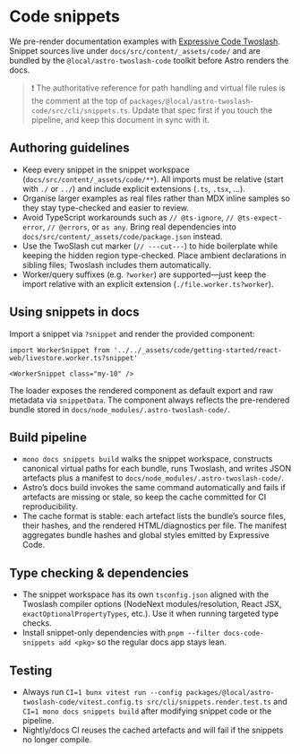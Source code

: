 # Code snippets

We pre-render documentation examples with [Expressive Code Twoslash](https://twoslash.matthiesen.dev).
Snippet sources live under `docs/src/content/_assets/code/` and are bundled by the
`@local/astro-twoslash-code` toolkit before Astro renders the docs.

> ❗️  The authoritative reference for path handling and virtual file rules is the
> comment at the top of `packages/@local/astro-twoslash-code/src/cli/snippets.ts`.  Update that
> spec first if you touch the pipeline, and keep this document in sync with it.

## Authoring guidelines

- Keep every snippet in the snippet workspace (`docs/src/content/_assets/code/**`).  All imports
  must be relative (start with `./` or `../`) and include explicit extensions (`.ts`, `.tsx`, …).
- Organise larger examples as real files rather than MDX inline samples so they stay type-checked
  and easier to review.
- Avoid TypeScript workarounds such as `// @ts-ignore`, `// @ts-expect-error`, `// @errors`, or
  `as any`.  Bring real dependencies into `docs/src/content/_assets/code/package.json` instead.
- Use the TwoSlash cut marker (`// ---cut---`) to hide boilerplate while keeping the hidden region
  type-checked.  Place ambient declarations in sibling files; Twoslash includes them automatically.
- Worker/query suffixes (e.g. `?worker`) are supported—just keep the import relative with an
  explicit extension (`./file.worker.ts?worker`).

## Using snippets in docs

Import a snippet via `?snippet` and render the provided component:

```mdx
import WorkerSnippet from '../../_assets/code/getting-started/react-web/livestore.worker.ts?snippet'

<WorkerSnippet class="my-10" />
```

The loader exposes the rendered component as default export and raw metadata via `snippetData`.  The
component always reflects the pre-rendered bundle stored in `docs/node_modules/.astro-twoslash-code/`.

## Build pipeline

- `mono docs snippets build` walks the snippet workspace, constructs canonical virtual paths for
  each bundle, runs Twoslash, and writes JSON artefacts plus a manifest to
  `docs/node_modules/.astro-twoslash-code/`.
- Astro’s docs build invokes the same command automatically and fails if artefacts are missing or
  stale, so keep the cache committed for CI reproducibility.
- The cache format is stable: each artefact lists the bundle’s source files, their hashes, and the
  rendered HTML/diagnostics per file.  The manifest aggregates bundle hashes and global styles
  emitted by Expressive Code.

## Type checking & dependencies

- The snippet workspace has its own `tsconfig.json` aligned with the Twoslash compiler options
  (NodeNext modules/resolution, React JSX, `exactOptionalPropertyTypes`, etc.).  Use it when
  running targeted type checks.
- Install snippet-only dependencies with `pnpm --filter docs-code-snippets add <pkg>` so the
  regular docs app stays lean.

## Testing

- Always run `CI=1 bunx vitest run --config packages/@local/astro-twoslash-code/vitest.config.ts src/cli/snippets.render.test.ts`
  and `CI=1 mono docs snippets build` after modifying snippet code or the pipeline.
- Nightly/docs CI reuses the cached artefacts and will fail if the snippets no longer compile.
